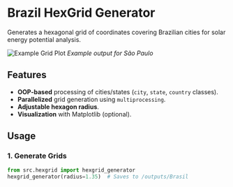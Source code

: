 # Brazil HexGrid Generator  

Generates a hexagonal grid of coordinates covering Brazilian cities for solar energy potential analysis.  

![Example Grid Plot](https://github.com/Mekepi/brazil-hexgrid-generator/blob/main/outputs/plots/SP/%5B3550308%5D_S%C3%A3o%20Paulo.png) *Example output for São Paulo*

## Features  
- **OOP-based** processing of cities/states (`city`, `state`, `country` classes).  
- **Parallelized** grid generation using `multiprocessing`.  
- **Adjustable hexagon radius**.  
- **Visualization** with Matplotlib (optional).  

## Usage  
### 1. Generate Grids  
```python
from src.hexgrid import hexgrid_generator
hexgrid_generator(radius=1.35)  # Saves to /outputs/Brasil
